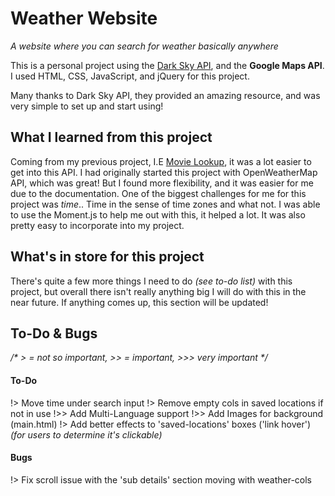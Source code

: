 # Weather Website
*A website where you can search for weather basically anywhere*

This is a personal project using the [Dark Sky API](https://darksky.net/poweredby/), and the **Google Maps API**. I used HTML, CSS, JavaScript, and jQuery for this project.

Many thanks to Dark Sky API, they provided an amazing resource, and was very simple to set up and start using!

## What I learned from this project

Coming from my previous project, I.E [Movie Lookup](https://github.com/TylerJDev/TylerJDev.github.io), it was a lot easier to get into this API. I had originally started this project with OpenWeatherMap API, which was great! But I found more flexibility, and it was easier for me due to the documentation. One of the biggest challenges for me for this project was *time*.. Time in the sense of time zones and what not. I was able to use the Moment.js to help me out with this, it helped a lot. It was also pretty easy to incorporate into my project.

## What's in store for this project

There's quite a few more things I need to do *(see to-do list)* with this project, but overall there isn't really anything big I will do with this in the near future. If anything comes up, this section will be updated!


## To-Do & Bugs

_/* > = not so important, >> = important, >>> very important */_

#### To-Do

!> Move time under search input
!> Remove empty cols in saved locations if not in use
!>> Add Multi-Language support
!>> Add Images for background (main.html)
!> Add better effects to 'saved-locations' boxes ('link hover') *(for users to determine it's clickable)*

#### Bugs

!> Fix scroll issue with the 'sub details' section moving with weather-cols
